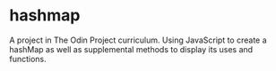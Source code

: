 # hashmap

A project in The Odin Project curriculum. Using JavaScript to create a hashMap as well as supplemental methods to display its uses and functions.
